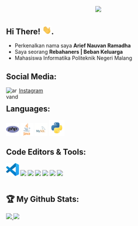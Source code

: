 <!-- <h1 align="center">
  <a href="https://git.io/typing-svg">
    <img src="https://readme-typing-svg.herokuapp.com/?lines=YAAHOOO!!!&center=true&size=35">
  </a>
</h1> -->
<h1 align="center">
  <a href="https://git.io/typing-svg">
    <img src="https://readme-typing-svg.herokuapp.com?color=%2336BCF7&size=35&center=true&width=610&lines=YAAHOOO!!!;Welcome+to+my+Github+profile.">
  </a>
</h1>

## Hi There! <img src="https://raw.githubusercontent.com/ABSphreak/ABSphreak/master/gifs/Hi.gif" width="25px">.
- Perkenalkan nama saya **Arief Nauvan Ramadha**
- Saya seorang **Rebahaners | Beban Keluarga**
- Mahasiswa Informatika Politeknik Negeri Malang

## Social Media:
<a href="https://www.instagram.com/arvandha121/" target="_blank">
  <img align="left" alt="arvandha121's instagram | Instagram" height="35" width="35" src="https://camo.githubusercontent.com/c9dacf0f25a1489fdbc6c0d2b41cda58b77fa210a13a886d6f99e027adfbd358/68747470733a2f2f6564656e742e6769746875622e696f2f537570657254696e7949636f6e732f696d616765732f7376672f696e7374616772616d2e737667">Instagram
</a>
<br>

## Languages: 
<code><img height="35" src="https://raw.githubusercontent.com/github/explore/80688e429a7d4ef2fca1e82350fe8e3517d3494d/topics/php/php.png"></code>
<code><img height="35" src="https://raw.githubusercontent.com/github/explore/5c058a388828bb5fde0bcafd4bc867b5bb3f26f3/topics/java/java.png"></code>
<code><img height="35" src="https://raw.githubusercontent.com/github/explore/80688e429a7d4ef2fca1e82350fe8e3517d3494d/topics/mysql/mysql.png"></code> 
<code><img height="43" src="https://raw.githubusercontent.com/github/explore/80688e429a7d4ef2fca1e82350fe8e3517d3494d/topics/python/python.png"></code>
<br>

## Code Editors & Tools: 
<code><img height="35" src="https://raw.githubusercontent.com/github/explore/80688e429a7d4ef2fca1e82350fe8e3517d3494d/topics/visual-studio-code/visual-studio-code.png"></code>
<code><img height="35" src="https://resources.jetbrains.com/storage/products/company/brand/logos/IntelliJ_IDEA_icon.png"></code>
<code><img height="35" src="https://wakatime.com/static/img/editor-icons/netbeans-128.png"></code>
<code><img height="35" src="https://wakatime.com/static/img/editor-icons/sql-server-management-studio-128.png"></code>
<code><img height="35" src="https://wakatime.com/static/img/editor-icons/word-128.png"></code>
<code><img height="35" src="https://wakatime.com/static/img/editor-icons/powerpoint-128.png"></code>
<code><img height="35" src="https://wakatime.com/static/img/editor-icons/excel-128.png"></code>
<br><br>

## :trophy: My Github Stats:
<p align="left">
<a href="https://github.com/arvandha121">
  <img height="180em" src="https://github-readme-stats-eight-theta.vercel.app/api?username=arvandha121&show_icons=true&theme=algolia&include_all_commits=true&count_private=true"/>
  <img height="180em" src="https://github-readme-stats-eight-theta.vercel.app/api/top-langs/?username=arvandha121&layout=compact&langs_count=8&theme=algolia"/>
</a>
</p>

